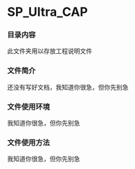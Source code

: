 # SP_Ultra_CAP

### 目录内容

此文件夹用以存放工程说明文件

### 文件简介

还没有写好文档，我知道你很急，但你先别急

### 文件使用环境

我知道你很急，但你先别急

### 文件使用方法

我知道你很急，但你先别急